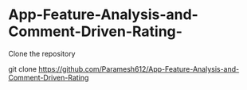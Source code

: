 # App-Feature-Analysis-and-Comment-Driven-Rating-

Clone the repository

git clone https://github.com/Paramesh612/App-Feature-Analysis-and-Comment-Driven-Rating
